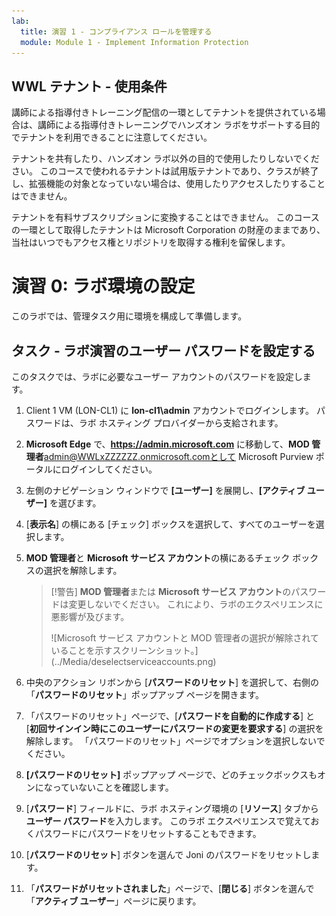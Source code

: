 ```yaml
---
lab:
  title: 演習 1 - コンプライアンス ロールを管理する
  module: Module 1 - Implement Information Protection
---
```

## WWL テナント - 使用条件

講師による指導付きトレーニング配信の一環としてテナントを提供されている場合は、講師による指導付きトレーニングでハンズオン ラボをサポートする目的でテナントを利用できることに注意してください。

テナントを共有したり、ハンズオン ラボ以外の目的で使用したりしないでください。 このコースで使われるテナントは試用版テナントであり、クラスが終了し、拡張機能の対象となっていない場合は、使用したりアクセスしたりすることはできません。

テナントを有料サブスクリプションに変換することはできません。 このコースの一環として取得したテナントは Microsoft Corporation の財産のままであり、当社はいつでもアクセス権とリポジトリを取得する権利を留保します。

# 演習 0: ラボ環境の設定

このラボでは、管理タスク用に環境を構成して準備します。

## タスク - ラボ演習のユーザー パスワードを設定する

このタスクでは、ラボに必要なユーザー アカウントのパスワードを設定します。

1. Client 1 VM (LON-CL1) に **lon-cl1\admin** アカウントでログインします。 パスワードは、ラボ ホスティング プロバイダーから支給されます。

1. **Microsoft Edge** で、**https://admin.microsoft.com** に移動して、**MOD 管理者**admin@WWLxZZZZZZ.onmicrosoft.comとして Microsoft Purview ポータルにログインしてください。

1. 左側のナビゲーション ウィンドウで **[ユーザー]** を展開し、**[アクティブ ユーザー]** を選びます。

1. [**表示名**] の横にある [チェック] ボックスを選択して、すべてのユーザーを選択します。

1. **MOD 管理者**と **Microsoft サービス アカウント**の横にあるチェック ボックスの選択を解除します。

    >[!警告] **MOD 管理者**または **Microsoft サービス アカウント**のパスワードは変更しないでください。 これにより、ラボのエクスペリエンスに悪影響が及びます。
    ><p>
    > ![Microsoft サービス アカウントと MOD 管理者の選択が解除されていることを示すスクリーンショット。](../Media/deselectserviceaccounts.png)

1. 中央のアクション リボンから [**パスワードのリセット**] を選択して、右側の「**パスワードのリセット**」ポップアップ ページを開きます。

1. 「パスワードのリセット」ページで、[**パスワードを自動的に作成する**] と [**初回サインイン時にこのユーザーにパスワードの変更を要求する**] の選択を解除します。 「パスワードのリセット」ページでオプションを選択しないでください。

1. **[パスワードのリセット]** ポップアップ ページで、どのチェックボックスもオンになっていないことを確認します。

1. [**パスワード**] フィールドに、ラボ ホスティング環境の [**リソース**] タブから**ユーザー パスワード**を入力します。 このラボ エクスペリエンスで覚えておくパスワードにパスワードをリセットすることもできます。

1. [**パスワードのリセット**] ボタンを選んで Joni のパスワードをリセットします。

1. 「**パスワードがリセットされました**」ページで、[**閉じる**] ボタンを選んで「**アクティブ ユーザー**」ページに戻ります。

